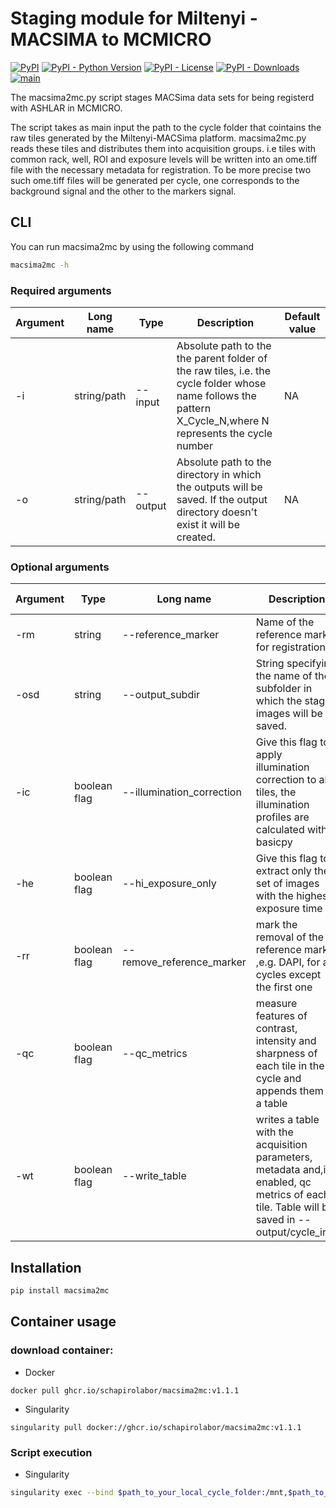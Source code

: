 # Staging module for Miltenyi - MACSIMA to MCMICRO
[![PyPI](https://img.shields.io/pypi/v/macsima2mc?style=flat-square)](https://pypi.org/project/macsima2mc/)
[![PyPI - Python Version](https://img.shields.io/pypi/pyversions/macsima2mc?style=flat-square)](https://pypi.org/project/macsima2mc/)
[![PyPI - License](https://img.shields.io/pypi/l/macsima2mc?style=flat-square)](https://pypi.org/project/macsima2mc/)
[![PyPI - Downloads](https://img.shields.io/pypi/dm/macsima2mc?style=flat-square)](https://pypi.org/project/macsima2mc/)
[![main](https://github.com/saezlab/liana-py/actions/workflows/main.yml/badge.svg)](https://github.com/schapirolabor/macsima2mc/actions)

The macsima2mc.py script stages MACSima data sets for being registerd with ASHLAR in MCMICRO.

The script takes as main input the path to the cycle folder that cointains the raw tiles generated by the Miltenyi-MACSima platform.  macsima2mc.py reads these tiles and distributes them into acquisition groups. i.e tiles with common rack, well, ROI and exposure levels will be written into an ome.tiff file with the necessary metadata for registration.  To be more precise two such ome.tiff files will be generated per cycle, one corresponds to the background signal and the other to the markers signal.

## CLI

You can run macsima2mc by using the following command
```bash
macsima2mc -h
```


### Required arguments
| Argument|Long name|Type|Description|Default value|
|---------|---------|----|-----------|-------------|
| -i | string/path | --input | Absolute path to the the parent folder of the raw tiles, i.e. the cycle folder whose name follows the pattern X_Cycle_N,where N represents the cycle number | NA |
| -o | string/path | --output | Absolute path to the directory in which the outputs will be saved. If the output directory doesn't exist it will be created. | NA | 

### Optional arguments
| Argument|Type|Long name| Description | Default value |
|---------|----|---------|-------------|---------------|
|-rm|string | --reference_marker | Name of the reference marker for registration|'DAPI'|
|-osd|string | --output_subdir | String specifying the name of the subfolder in which the staged images will be saved.|'raw'|
|-ic|boolean flag | --illumination_correction |Give this flag to apply illumination correction to all tiles, the illumination profiles are calculated with basicpy | FALSE |
|-he|boolean flag | --hi_exposure_only |Give this flag to extract only the set of images with the highest exposure time|FALSE|
|-rr|boolean flag | --remove_reference_marker |mark the removal of the reference marker ,e.g. DAPI, for all cycles except the first one |FALSE|
|-qc|boolean flag | --qc_metrics | measure features of contrast, intensity and sharpness of each tile in the cycle and appends them to a table |FALSE|
|-wt|boolean flag | --write_table | writes a table with the acquisition parameters, metadata and,if enabled, qc metrics of each tile. Table will be saved in --output/cycle_info   |FALSE|

## Installation
```bash
pip install macsima2mc
```

## Container usage
### download container:
- Docker
```
docker pull ghcr.io/schapirolabor/macsima2mc:v1.1.1
```
- Singularity
```
singularity pull docker://ghcr.io/schapirolabor/macsima2mc:v1.1.1
```
### Script execution

- Singularity
``` bash
singularity exec --bind $path_to_your_local_cycle_folder:/mnt,$path_to_your_local_output_folder:/media --no-home $path_to_container python staging/macsima2mc/macsima2mc.py -i /mnt/$path_to_your_local_cycle_folder -o /media/$path_to_your_local_output_folder
```

